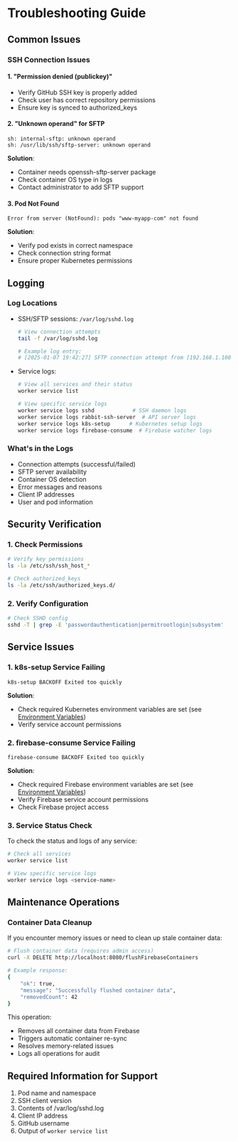 # Troubleshooting Guide

## Common Issues

### SSH Connection Issues

#### 1. "Permission denied (publickey)"
- Verify GitHub SSH key is properly added
- Check user has correct repository permissions
- Ensure key is synced to authorized_keys

#### 2. "Unknown operand" for SFTP
```
sh: internal-sftp: unknown operand
sh: /usr/lib/ssh/sftp-server: unknown operand
```
**Solution**:
- Container needs openssh-sftp-server package
- Check container OS type in logs
- Contact administrator to add SFTP support

#### 3. Pod Not Found
```
Error from server (NotFound): pods "www-myapp-com" not found
```
**Solution**:
- Verify pod exists in correct namespace
- Check connection string format
- Ensure proper Kubernetes permissions

## Logging

### Log Locations
- SSH/SFTP sessions: `/var/log/sshd.log`
  ```bash
  # View connection attempts
  tail -f /var/log/sshd.log
  
  # Example log entry:
  # [2025-01-07 19:42:27] SFTP connection attempt from [192.168.1.100] for user [www-myapp-com] to pod [production/www-myapp-com-a1b2c3]
  ```
- Service logs:
  ```bash
  # View all services and their status
  worker service list
  
  # View specific service logs
  worker service logs sshd            # SSH daemon logs
  worker service logs rabbit-ssh-server  # API server logs
  worker service logs k8s-setup      # Kubernetes setup logs
  worker service logs firebase-consume  # Firebase watcher logs
  ```

### What's in the Logs
- Connection attempts (successful/failed)
- SFTP server availability
- Container OS detection
- Error messages and reasons
- Client IP addresses
- User and pod information

## Security Verification

### 1. Check Permissions
```bash
# Verify key permissions
ls -la /etc/ssh/ssh_host_*

# Check authorized_keys
ls -la /etc/ssh/authorized_keys.d/
```

### 2. Verify Configuration
```bash
# Check SSHD config
sshd -T | grep -E 'passwordauthentication|permitrootlogin|subsystem'
```

## Service Issues

### 1. k8s-setup Service Failing
```
k8s-setup BACKOFF Exited too quickly
```
**Solution**:
- Check required Kubernetes environment variables are set (see [Environment Variables](environment.md#kubernetes-configuration))
- Verify service account permissions

### 2. firebase-consume Service Failing
```
firebase-consume BACKOFF Exited too quickly
```
**Solution**:
- Check required Firebase environment variables are set (see [Environment Variables](environment.md#firebase-configuration))
- Verify Firebase service account permissions
- Check Firebase project access

### 3. Service Status Check
To check the status and logs of any service:
```bash
# Check all services
worker service list

# View specific service logs
worker service logs <service-name>
```

## Maintenance Operations

### Container Data Cleanup
If you encounter memory issues or need to clean up stale container data:

```bash
# Flush container data (requires admin access)
curl -X DELETE http://localhost:8080/flushFirebaseContainers

# Example response:
{
    "ok": true,
    "message": "Successfully flushed container data",
    "removedCount": 42
}
```

This operation:
- Removes all container data from Firebase
- Triggers automatic container re-sync
- Resolves memory-related issues
- Logs all operations for audit

## Required Information for Support
1. Pod name and namespace
2. SSH client version
3. Contents of /var/log/sshd.log
4. Client IP address
5. GitHub username
6. Output of `worker service list`
